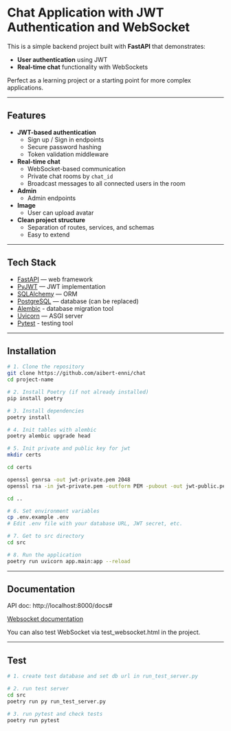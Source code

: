 # Chat Application with JWT Authentication and WebSocket

This is a simple backend project built with **FastAPI** that demonstrates:
- **User authentication** using JWT
- **Real-time chat** functionality with WebSockets

Perfect as a learning project or a starting point for more complex applications.

---

## Features

- **JWT-based authentication**
  - Sign up / Sign in endpoints
  - Secure password hashing
  - Token validation middleware
- **Real-time chat**
  - WebSocket-based communication
  - Private chat rooms by `chat_id`
  - Broadcast messages to all connected users in the room
- **Admin**
  - Admin endpoints
- **Image**
  - User can upload avatar
- **Clean project structure**
  - Separation of routes, services, and schemas
  - Easy to extend

---

## Tech Stack

- [FastAPI](https://fastapi.tiangolo.com/) — web framework
- [PyJWT](https://pyjwt.readthedocs.io/) — JWT implementation
- [SQLAlchemy](https://www.sqlalchemy.org/) — ORM
- [PostgreSQL](https://www.postgresql.org/) — database (can be replaced)
- [Alembic](https://alembic.sqlalchemy.org/) - database migration tool
- [Uvicorn](https://www.uvicorn.org/) — ASGI server
- [Pytest](https://docs.pytest.org/en/stable/) - testing tool
---

## Installation

```bash
# 1. Clone the repository
git clone https://github.com/aibert-enni/chat
cd project-name

# 2. Install Poetry (if not already installed)
pip install poetry

# 3. Install dependencies
poetry install

# 4. Init tables with alembic
poetry alembic upgrade head

# 5. Init private and public key for jwt
mkdir certs

cd certs

openssl genrsa -out jwt-private.pem 2048
openssl rsa -in jwt-private.pem -outform PEM -pubout -out jwt-public.pem 

cd ..

# 6. Set environment variables
cp .env.example .env
# Edit .env file with your database URL, JWT secret, etc.

# 7. Get to src directory
cd src

# 8. Run the application
poetry run uvicorn app.main:app --reload
```

---

## Documentation

API doc: http://localhost:8000/docs#

[Websocket documentation](docs/WEBSOCKET_API.md)

You can also test WebSocket via test_websocket.html in the project.

---
## Test
```bash
# 1. create test database and set db url in run_test_server.py

# 2. run test server
cd src
poetry run py run_test_server.py

# 3. run pytest and check tests
poetry run pytest
```